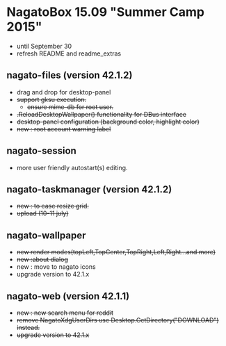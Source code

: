 # NagatoBox 15.09 "Summer Camp 2015"

+ until September 30
+ refresh README and readme_extras

## nagato-files (version 42.1.2)

+ drag and drop for desktop-panel
+ ~~support gksu execution.~~
    + ~~ensure mime-db for root user.~~
+ ~~.ReloadDesktopWallpaper() functionality for DBus interface~~
+ ~~desktop-panel configuration (background color, highlight color)~~
+ ~~new : root account warning label~~

## nagato-session

+ more user friendly autostart(s) editing.

## nagato-taskmanager (version 42.1.2)

+ ~~new : to ease resize grid.~~
+ ~~upload (10-11 july)~~

## nagato-wallpaper

+ ~~new render modes(topLeft,TopCenter,TopRight,Left,Right...and more)~~
+ ~~new :about dialog~~
+ new : move to nagato icons
+ upgrade version to 42.1.x

## nagato-web (version 42.1.1)

+ ~~new : new search menu for reddit~~
+ ~~remove NagatoXdgUserDirs use Desktop.GetDirectory("DOWNLOAD") instead.~~
+ ~~upgrade version to 42.1.x~~

